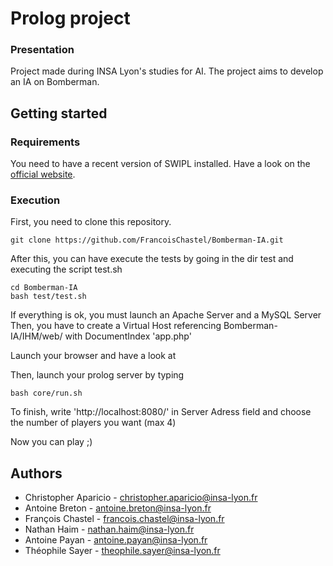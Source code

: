 # Prolog project
### Presentation
Project made during INSA Lyon's studies for AI. The project aims to develop an IA on Bomberman.

## Getting started
### Requirements
You need to have a recent version of SWIPL installed. Have a look on the [official website](http://www.swi-prolog.org).
### Execution 
First, you need to clone this repository.
```shell
git clone https://github.com/FrancoisChastel/Bomberman-IA.git
```
After this, you can have execute the tests by going in the dir test and executing the script test.sh 
```shell
cd Bomberman-IA
bash test/test.sh
```
If everything is ok, you must launch an Apache Server and a MySQL Server
Then, you have to create a Virtual Host referencing Bomberman-IA/IHM/web/ with DocumentIndex 'app.php'

Launch your browser and have a look at <yourHost>

Then, launch your prolog server by typing

```shell
bash core/run.sh
```

To finish, write 'http://localhost:8080/' in Server Adress field and choose the number of players you want (max 4)

Now you can play ;) 

## Authors
* Christopher Aparicio - christopher.aparicio@insa-lyon.fr
* Antoine Breton - antoine.breton@insa-lyon.fr
* François Chastel - francois.chastel@insa-lyon.fr
* Nathan Haim - nathan.haim@insa-lyon.fr
* Antoine Payan - antoine.payan@insa-lyon.fr
* Théophile Sayer - theophile.sayer@insa-lyon.fr
